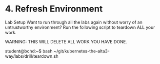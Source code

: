 # 4. Refresh Environment



Lab Setup
Want to run through all the labs again without worry of an untrustworthy environment? 
Run the following script to teardown ALL your work. 

WARNING: THIS WILL DELETE ALL WORK YOU HAVE DONE.

student@bchd:~$ bash ~/git/kubernetes-the-alta3-way/labs/drill/teardown.sh